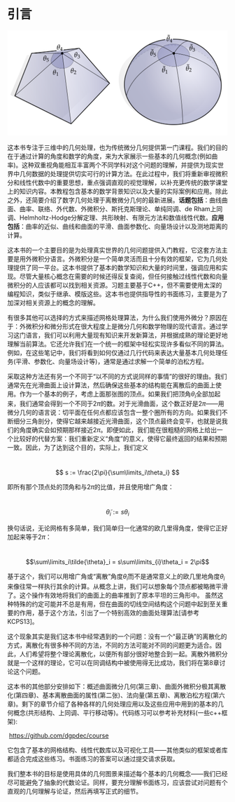 

# 引言

![](../../image/ch1/1.1.png)

这本书专注于三维中的几何处理，也为传统微分几何提供第一门课程。我们的目的在于通过计算的角度和数学的角度，来为大家展示一些基本的几何概念(例如曲率)。这种双重视角能相互丰富两个不同学科对这个问题的理解，并提供为现实世界中几何数据的处理提供切实可行的计算方法。在此过程中，我们将重新审视微积分和线性代数中的重要思想，重点强调直观的视觉理解，以补充更传统的数学课堂上的知识内容。本教程包含基本的数学背景知识以及大量的实际案例和应用。除此之外，还简要介绍了数字几何处理于离散微分几何的最新进展。**话题包括**：曲线曲面、曲率、联络、外代数、外微积分、斯托克斯理论、单纯同调、de Rham上同调、Helmholtz-Hodge分解定理、共形映射、有限元方法和数值线性代数。**应用包括**：曲率的近似、曲线和曲面的平滑、曲面参数化、向量场设计以及测地距离的计算。



这本书的一个主要目的是为处理真实世界的几何问题提供入门教程，它这套方法主要是用外微积分语言。外微积分是一个简单灵活而且十分有效的框架，它为几何处理提供了同一平台。这本书提供了基本的数学知识和大量的时间里，强调应用和实现。尽管大量核心概念在需要的时候还得反复查阅，但任何接触过线性代数和向量微积分的人应该都可以找到相关资源。习题主要基于C++，但不需要使用太深的编程知识，类似于继承、模版这些。这本书也提供指导性的书面练习，主要是为了加深对相关资源上的概念的理解。



有很多其他可以选择的方式来描述网格处理算法，为什么我们使用外微分？原因在于：外微积分和微分形式在很大程度上是微分几何和数学物理的现代语言。通过学习这门语言，我们可以利用大量现有知识来开发新算法，并根据成熟的理论更好地理解当前算法。它还允许我们在一个统一的框架中轻松实现许多看似不同的算法。例如，在这些笔记中，我们将看到如何仅通过几行代码来表达大量基本几何处理任务(平滑、参数化、向量场设计等)，通常是通过求解一个简单的泊松方程。



采取这种方法还有另一个不同于“以不同的方式说同样的事情”的很好的理由。我们通常先在光滑曲面上设计算法，然后确保这些基本的结构能在离散后的曲面上使用。作为一个基本的例子，考虑上面那张图的顶点。如果我们把顶角$\theta_i$全部加起来，我们通常会得到一个不同于$2 \pi$的数。对于光滑曲面，这个数正好是$2\pi$——用微分几何的语言说：切平面在任何点都应该包含一整个圈所有的方向。如果我们不断细分三角剖分，使得它越来越接近光滑曲面，这个顶点最终会变平，也就是说我们的角度确实会如预期那样接近$2\pi$。即便如此，我们能在很粗糙的网格上给出一个比较好的代替方案：我们重新定义“角度”的意义，使得它最终返回的结果和预期一致。因此，为了达到这个目的，实际上，我们定义

​                                                                                            $$ s := \frac{2\pi}{\sum\limits_i\theta_i} $$

即所有那个顶点处的顶角和与$2\pi$的比值，并且使用增广角度：

​                                                                                            $$\tilde{\theta}_i := s\theta_i$$

换句话说，无论网格有多简单，我们简单归一化通常的欧几里得角度，使得它正好加起来等于$2\pi$：

​                                                                                 $$\sum\limits_i\tilde{\theta}_i = s\sum\limits_{i}\theta_i = 2\pi$$

基于这个，我们可以用增广角或“离散”角度$\tilde{\theta}_i$而不是通常意义上的欧几里地角度$\theta_i$来像往常一样执行其余的计算。从概念上讲，我们可以想象每个顶点都被略微平滑了。这个操作有效地将我们的曲面上的曲率推到了原本平坦的三角形中。 虽然这种特殊的约定可能并不总是有用，但在曲面的切线空间结构这个问题中起到至关重要的作用，基于这个方法，引出了一个特别高效的曲面处理算法[请参考KCPS13]。



这个现象其实是我们这本书中经常遇到的一个问题：没有一个“最正确”的离散化的方式，离散化有很多种不同的方法，不同的方法可能对不同的问题更为适合。因此，人们希望将整个理论离散化，以便所有部分很好地整合到一起。离散外微积分就是一个这样的理论，它可以在同调结构中被使用得无比成功，我们将在第8章讨论这个问题。



这本书的其他部分安排如下：概述曲面微分几何(第三章)、曲面外微积分极其离散化(第四章)、基本离散曲面的属性(第二张)、法向量(第五章)、离散泊松方程(第六章)。剩下的章节介绍了各种各样的几何处理应用以及这些应用中用到的基本的几何概念(共形结构、上同调、平行移动等)。代码练习可以参考补充材料(一些c++框架):

​                                                                     https://github.com/dgpdec/course

它包含了基本的网格结构、线性代数库以及可视化工具——其他类似的框架或者库都适合完成这些练习。书面练习的答案可以通过提交请求获取。



我们整本书的目标是使用具体的几何图景来描述每个基本的几何概念——我们已经尽可能避免了抽象的代数论证。同样，要充分理解书面练习，应该尝试对问题有个直观的几何理解与论证，然后再填写正式的细节。